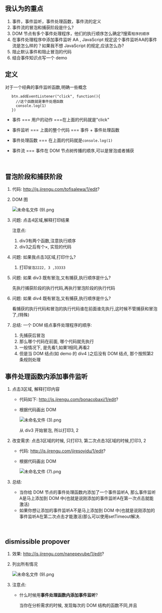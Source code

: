 ## 我认为的重点

1. 事件，事件监听，事件处理函数，事件流的定义
2. 事件流的冒泡和捕获阶段是什么?
3. DOM 节点有多个事件处理程序，他们的执行顺序怎么确定?搜索`程序的顺序`
4. 在事件处理程序中添加事件监听 AA , JavaScript 规定这个事件监听AA的事件流是怎么样的？如果我不想 JavaScript 的规定,应该怎么办?
5. 阻止默认事件和阻止冒泡的代码
6. 结合事件知识点写一个 demo





## 定义

对于一个经典的事件监听函数,明确一些概念

```
   btn.addEventListener("click", function(){
     //这个函数就是事件处理函数
     console.log(1)
   })
```

- 事件 === 用户的动作 ===在上面的代码就是"click"

- 事件监听 === 上面的整个代码 === 事件 + 事件处理函数

- 事件处理函数 === 在上面的代码就是`console.log(1)`

- 事件流 === 事件在 DOM 节点树传播的顺序,可以是冒泡或者捕获

  ​

## 冒泡阶段和捕获阶段

1. 代码: http://js.jirengu.com/tofisalewa/1/edit?

2. DOM 图

   ![未命名文件 (9).png](http://upload-images.jianshu.io/upload_images/5529438-3ca1cd80186bc2c1.png?imageMogr2/auto-orient/strip%7CimageView2/2/w/1240)

3. 问题: 点击4区域,解释打印结果

   注意点: 

   1. div3有两个函数,注意执行顺序
   2. div3之后有个×, 实现的代码

4. 问题: 如果我点击3区域,打印什么?

   1. 打印`冒泡2222, 3 ,33333`

5. 问题: 如果 div3 既有冒泡,又有捕获,执行顺序是什么?   

    先执行捕获阶段的执行代码,再执行冒泡阶段的执行代码

6. 问题: 如果 div4 既有冒泡,又有捕获,执行顺序是什么?   

   看捕获的执行代码和冒泡的执行代码谁在前面谁先执行,这时候不管捕获和冒泡了,(特殊)

7. 总结: 一个 DOM 结点事件处理程序的顺序: 

   1. 先捕获后冒泡
   2. 那么哪个代码在前面, 哪个代码就先执行
   3. 一般情况下, 是先看1,如果1相同,再看2
   4. 但是当 DOM 结点(如 demo 的 div4 )之后没有 DOM 结点, 那个按照第2条规则处理




## 事件处理函数内添加事件监听  

1. 点击3区域, 解释打印内容

   - 代码如下: http://js.jirengu.com/bonacobaxi/1/edit?


   - 根据代码画出 DOM

     ![未命名文件 (3).png](http://upload-images.jianshu.io/upload_images/5529438-d7be74202afc287a.png?imageMogr2/auto-orient/strip%7CimageView2/2/w/1240)

     从 div3 开始冒泡, 所以打印3, 2

2. 改变需求: 点击3区域的时候, 只打印3, 第二次点击3区域的时候,打印3, 2

   - 代码: http://js.jirengu.com/jiresoyidu/1/edit?

   - 根据代码画出 DOM 

     ![未命名文件 (7).png](http://upload-images.jianshu.io/upload_images/5529438-39889d12c9a167a3.png?imageMogr2/auto-orient/strip%7CimageView2/2/w/1240)

3. 总结: 

   - 当你给 DOM 节点的事件处理函数内添加了一个事件监听A, 那么事件监听A是马上添加到 DOM 中(也就是说刚添加的事件监听A在第一次点击就能激活)
   - 如果你想让添加的事件监听A不是马上添加到 DOM 中(也就是说刚添加的事件监听A在第二次点击才能激活)那么可以使用setTimeout解决.

   ​

## dismissible propover

1. 效果: http://js.jirengu.com/nanepevube/1/edit?

2. 列出所有情况

   ![未命名文件 (9).png](http://upload-images.jianshu.io/upload_images/5529438-0a2007f30cc82119.png?imageMogr2/auto-orient/strip%7CimageView2/2/w/1240)

3. 注意点: 

   - 什么时候用**事件处理函数内添加事件监听**? 

     当你在分析需求的时候, 发现每次的 DOM 结构的函数不同,并且





​